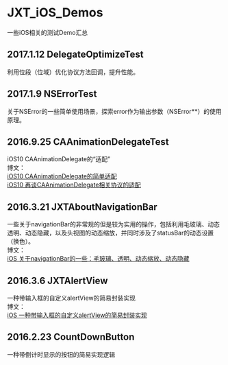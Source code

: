 # JXT_iOS_Demos
一些iOS相关的测试Demo汇总

## 2017.1.12 DelegateOptimizeTest
利用位段（位域）优化协议方法回调，提升性能。

## 2017.1.9 NSErrorTest
关于NSError的一些简单使用场景，探索error作为输出参数（NSError**）的使用原理。

## 2016.9.25 CAAnimationDelegateTest 
iOS10  CAAnimationDelegate的“适配”  
博文：  
[iOS10 CAAnimationDelegate的简单适配](http://www.jianshu.com/p/e9feb2c0c3f1)  
[iOS10 再谈CAAnimationDelegate相关协议的适配](http://www.jianshu.com/p/38f095b2120d)

## 2016.3.21 JXTAboutNavigationBar
一些关于navigationBar的非常规的但是较为实用的操作，包括利用毛玻璃、动态透明、动态隐藏，以及头视图的动态缩放，并同时涉及了statusBar的动态设置（换色）。  
博文：  
[iOS 关于navigationBar的一些：毛玻璃、透明、动态缩放、动态隐藏](http://www.jianshu.com/p/b2585c37e14b)

## 2016.3.6 JXTAlertView
一种带输入框的自定义alertView的简易封装实现  
博文：  
[iOS 一种带输入框的自定义alertView的简易封装实现](http://www.jianshu.com/p/ef8065282ea4/comments/1652307#comment-1652307)

## 2016.2.23 CountDownButton
一种带倒计时显示的按钮的简易实现逻辑

